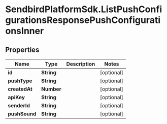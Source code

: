 # SendbirdPlatformSdk.ListPushConfigurationsResponsePushConfigurationsInner

## Properties

Name | Type | Description | Notes
------------ | ------------- | ------------- | -------------
**id** | **String** |  | [optional] 
**pushType** | **String** |  | [optional] 
**createdAt** | **Number** |  | [optional] 
**apiKey** | **String** |  | [optional] 
**senderId** | **String** |  | [optional] 
**pushSound** | **String** |  | [optional] 


